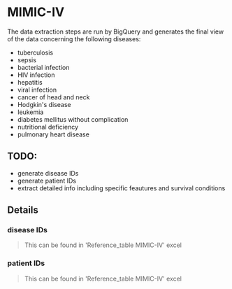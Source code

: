 # MIMIC-IV
The data extraction steps are run by BigQuery and generates the final view of the data concerning the following diseases:
* tuberculosis
* sepsis
* bacterial infection
* HIV infection
* hepatitis
* viral infection
* cancer of head and neck
* Hodgkin's disease
* leukemia
* diabetes mellitus without complication
* nutritional deficiency
* pulmonary heart disease 

## TODO:
* generate disease IDs
* generate patient IDs
* extract detailed info including specific feautures and survival conditions

## Details
### disease IDs
>This can be found in 'Reference_table MIMIC-IV' excel

### patient IDs
>This can be found in 'Reference_table MIMIC-IV' excel
